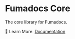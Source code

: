 # Fumadocs Core

The core library for Fumadocs.

📘 Learn More: [Documentation](https://docs.nopends.com)

